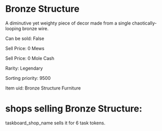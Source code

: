 # Bronze Structure

A diminutive yet weighty piece of decor made from a single chaotically-looping bronze wire.

Can be sold: False

Sell Price: 0 Mews

Sell Price: 0 Mole Cash

Rarity: Legendary

Sorting priority: 9500

Item uid: Bronze Structure Furniture

# shops selling Bronze Structure:

taskboard_shop_name sells it for 6 task tokens.
